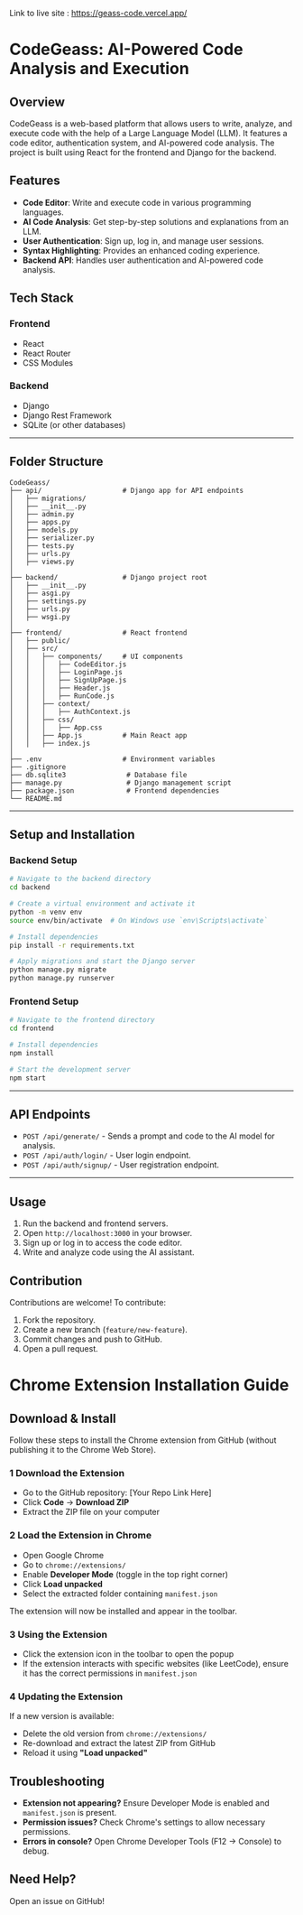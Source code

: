 Link to live site : https://geass-code.vercel.app/
 # CodeGeass: AI-Powered Code Analysis and Execution

## Overview

CodeGeass is a web-based platform that allows users to write, analyze, and execute code with the help of a Large Language Model (LLM). It features a code editor, authentication system, and AI-powered code analysis. The project is built using React for the frontend and Django for the backend.

## Features

- **Code Editor**: Write and execute code in various programming languages.
- **AI Code Analysis**: Get step-by-step solutions and explanations from an LLM.
- **User Authentication**: Sign up, log in, and manage user sessions.
- **Syntax Highlighting**: Provides an enhanced coding experience.
- **Backend API**: Handles user authentication and AI-powered code analysis.

## Tech Stack

### Frontend

- React
- React Router
- CSS Modules

### Backend

- Django
- Django Rest Framework
- SQLite (or other databases)

---

## Folder Structure

```
CodeGeass/
├── api/                    # Django app for API endpoints
│   ├── migrations/
│   ├── __init__.py
│   ├── admin.py
│   ├── apps.py
│   ├── models.py
│   ├── serializer.py
│   ├── tests.py
│   ├── urls.py
│   ├── views.py
│
├── backend/                # Django project root
│   ├── __init__.py
│   ├── asgi.py
│   ├── settings.py
│   ├── urls.py
│   ├── wsgi.py
│
├── frontend/               # React frontend
│   ├── public/
│   ├── src/
│   │   ├── components/     # UI components
│   │   │   ├── CodeEditor.js
│   │   │   ├── LoginPage.js
│   │   │   ├── SignUpPage.js
│   │   │   ├── Header.js
│   │   │   ├── RunCode.js
│   │   ├── context/
│   │   │   ├── AuthContext.js
│   │   ├── css/
│   │   │   ├── App.css
│   │   ├── App.js          # Main React app
│   │   ├── index.js
│
├── .env                    # Environment variables
├── .gitignore
├── db.sqlite3               # Database file
├── manage.py                # Django management script
├── package.json             # Frontend dependencies
└── README.md
```

---

## Setup and Installation

### Backend Setup

```sh
# Navigate to the backend directory
cd backend

# Create a virtual environment and activate it
python -m venv env
source env/bin/activate  # On Windows use `env\Scripts\activate`

# Install dependencies
pip install -r requirements.txt

# Apply migrations and start the Django server
python manage.py migrate
python manage.py runserver
```

### Frontend Setup

```sh
# Navigate to the frontend directory
cd frontend

# Install dependencies
npm install

# Start the development server
npm start
```

---

## API Endpoints

- `POST /api/generate/` - Sends a prompt and code to the AI model for analysis.
- `POST /api/auth/login/` - User login endpoint.
- `POST /api/auth/signup/` - User registration endpoint.

---

## Usage

1. Run the backend and frontend servers.
2. Open `http://localhost:3000` in your browser.
3. Sign up or log in to access the code editor.
4. Write and analyze code using the AI assistant.

## Contribution
Contributions are welcome! To contribute:
1. Fork the repository.
2. Create a new branch (`feature/new-feature`).
3. Commit changes and push to GitHub.
4. Open a pull request.

# Chrome Extension Installation Guide

## Download & Install

Follow these steps to install the Chrome extension from GitHub (without publishing it to the Chrome Web Store).

### 1️ Download the Extension

- Go to the GitHub repository: [Your Repo Link Here]
- Click **Code** → **Download ZIP**
- Extract the ZIP file on your computer

### 2️ Load the Extension in Chrome

- Open Google Chrome
- Go to `chrome://extensions/`
- Enable **Developer Mode** (toggle in the top right corner)
- Click **Load unpacked**
- Select the extracted folder containing `manifest.json`

The extension will now be installed and appear in the toolbar.

### 3️ Using the Extension

- Click the extension icon in the toolbar to open the popup
- If the extension interacts with specific websites (like LeetCode), ensure it has the correct permissions in `manifest.json`

### 4️ Updating the Extension

If a new version is available:
- Delete the old version from `chrome://extensions/`
- Re-download and extract the latest ZIP from GitHub
- Reload it using **"Load unpacked"**

## Troubleshooting

- **Extension not appearing?** Ensure Developer Mode is enabled and `manifest.json` is present.
- **Permission issues?** Check Chrome's settings to allow necessary permissions.
- **Errors in console?** Open Chrome Developer Tools (F12 → Console) to debug.

##  Need Help?

Open an issue on GitHub!

